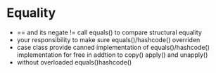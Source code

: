 # Equality
* == and its negate != call equals() to compare structural equality
* your responsibility to make sure equals()/hashcode() overriden
* case class provide canned implementation of equals()/hashcode() implementation for free in addtion to copy() apply() and unapply()
* without overloaded equals()hashcode()  


